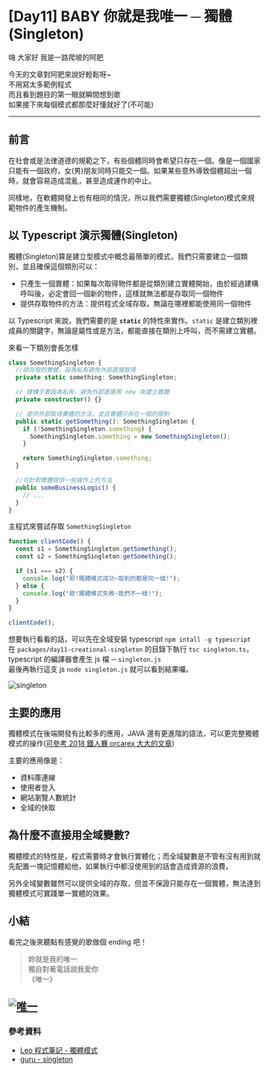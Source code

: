 # [Day11] BABY 你就是我唯一 ─ 獨體(Singleton)

嗨 大家好 我是一路爬坡的阿肥

今天的文章對阿肥來說好輕鬆呀~  
不用寫太多範例程式  
而且看到題目的第一眼就瞬間想到歌  
如果接下來每個模式都那麼好懂就好了(不可能)

---

## 前言

在社會或是法律道德的規範之下，有些個體同時會希望只存在一個。像是一個國家只能有一個政府，女(男)朋友同時只能交一個。如果某些意外導致個體超出一個時，就會容易造成混亂，甚至造成運作的中止。

同樣地，在軟體開發上也有相同的情況，所以我們需要獨體(Singleton)模式來規範物件的產生機制。

## 以 Typescript 演示獨體(Singleton)

獨體(Singleton)算是建立型模式中概念最簡單的模式，我們只需要建立一個類別，並且確保這個類別可以：

- 只產生一個實體：如果每次取得物件都是從類別建立實體開始，由於經過建構呼叫後，必定會回一個新的物件，這樣就無法都是存取同一個物件
- 提供存取物件的方法：提供程式全域存取，無論在哪裡都能使用同一個物件

以 Typescript 來說，我們需要的是 **`static`** 的特性來實作。`static` 是建立類別裡成員的關鍵字，無論是屬性或是方法，都能直接在類別上呼叫，而不需建立實體。

來看一下類別會長怎樣

```typescript
class SomethingSingleton {
  //欲存取的實體，設為私有避免外部直接取得
  private static something: SomethingSingleton;

  // 建構子要設為私有，避免外部直接用 new 來建立實體
  private constructor() {}

  // 提供外部取得實體的方法，並且實體只存在一個的限制
  public static getSomething(): SomethingSingleton {
    if (!SomethingSingleton.something) {
      SomethingSingleton.something = new SomethingSingleton();
    }

    return SomethingSingleton.something;
  }

  //可針對實體提供一些操作上的方法
  public someBusinessLogic() {
    // ...
  }
}
```

主程式來嘗試存取 `SomethingSingleton`

```typescript
function clientCode() {
  const s1 = SomethingSingleton.getSomething();
  const s2 = SomethingSingleton.getSomething();

  if (s1 === s2) {
    console.log("耶!獨體模式成功~取到的都是同一個!");
  } else {
    console.log("歐!獨體模式失敗~我們不一樣!");
  }
}

clientCode();
```

想要執行看看的話，可以先在全域安裝 typescript
`npm intall -g typescript`  
在 `packages/day11-creational-singleton` 的目錄下執行 `tsc singleton.ts`，typescript 的編譯器會產生 js 檔 ─ `singleton.js`  
最後再執行這支 js `node singleton.js` 就可以看到結果囉。

![singleton](https://i.imgur.com/bbjLZYq.png)

## 主要的應用

獨體模式在後端開發有比較多的應用，JAVA 還有更進階的語法，可以更完整獨體模式的操作([可參考 2018 鐵人賽 orcarex 大大的文章](https://ithelp.ithome.com.tw/articles/10203092))

主要的應用像是：

- 資料庫連線
- 使用者登入
- 網站瀏覽人數統計
- 全域的快取

## 為什麼不直接用全域變數?

獨體模式的特性是，程式需要時才會執行實體化；而全域變數是不管有沒有用到就先配置一塊記憶體給他，如果執行中都沒使用到的話會造成資源的浪費。

另外全域變數雖然可以提供全域的存取，但並不保證只能存在一個實體，無法達到獨體模式可實踐單一實體的效果。

## 小結

看完之後來聽點有感覺的歌做個 ending 吧！

> 妳就是我的唯一　　  
> 獨自對著電話說我愛你  
> 《唯一》

## [![唯一](https://img.youtube.com/vi/P7Qv4AV_StM/0.jpg)](http://www.youtube.com/watch?v=P7Qv4AV_StM "唯一")

### 參考資料

- [Leo 程式筆記 - 獨體模式](https://dotblogs.com.tw/leo_codespace/2017/06/03/204504)
- [guru - singleton](https://refactoring.guru/design-patterns/singleton)

